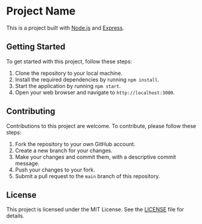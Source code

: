 # Project Name

This is a project built with [Node.js](https://nodejs.org/) and [Express](https://expressjs.com/).

## Getting Started

To get started with this project, follow these steps:

1. Clone the repository to your local machine.
2. Install the required dependencies by running `npm install`.
3. Start the application by running `npm start`.
4. Open your web browser and navigate to `http://localhost:3000`.

## Contributing

Contributions to this project are welcome. To contribute, please follow these steps:

1. Fork the repository to your own GitHub account.
2. Create a new branch for your changes.
3. Make your changes and commit them, with a descriptive commit message.
4. Push your changes to your fork.
5. Submit a pull request to the `main` branch of this repository.

## License

This project is licensed under the MIT License. See the [LICENSE](LICENSE) file for details.